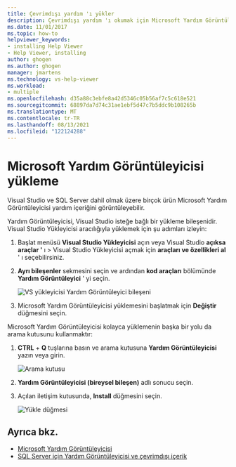 ```yaml
---
title: Çevrimdışı yardım 'ı yükler
description: Çevrimdışı yardım 'ı okumak için Microsoft Yardım Görüntüleyicisi nasıl yükleneceğini öğrenin. Visual Studio ve SQL Server gibi çeşitli ürünler yardım görüntüleyicisi 'ni kullanarak yardım içeriği sunmaya yardımcı olur.
ms.date: 11/01/2017
ms.topic: how-to
helpviewer_keywords:
- installing Help Viewer
- Help Viewer, installing
author: ghogen
ms.author: ghogen
manager: jmartens
ms.technology: vs-help-viewer
ms.workload:
- multiple
ms.openlocfilehash: d35a88c3ebfe8a42d5346c05b56af7c5c618e521
ms.sourcegitcommit: 68897da7d74c31ae1ebf5d47c7b5ddc9b108265b
ms.translationtype: MT
ms.contentlocale: tr-TR
ms.lasthandoff: 08/13/2021
ms.locfileid: "122124288"
---
```

# <a name="microsoft-help-viewer-installation"></a>Microsoft Yardım Görüntüleyicisi yükleme

Visual Studio ve SQL Server dahil olmak üzere birçok ürün Microsoft Yardım Görüntüleyicisi yardım içeriğini görüntüleyebilir.

Yardım Görüntüleyicisi, Visual Studio isteğe bağlı bir yükleme bileşenidir. Visual Studio Yükleyicisi aracılığıyla yüklemek için şu adımları izleyin:

1. Başlat menüsü **Visual Studio Yükleyicisi** açın veya Visual Studio **açıksa araçlar '** ı  >  Visual Studio Yükleyicisi açmak için **araçları ve özellikleri al** ' ı seçebilirsiniz.

1. **Ayrı bileşenler** sekmesini seçin ve ardından **kod araçları** bölümünde **Yardım Görüntüleyici** ' yi seçin.

   ![VS yükleyicisi Yardım Görüntüleyici bileşeni](media/installation/vs-installer.png)

1. Microsoft Yardım Görüntüleyicisi yüklemesini başlatmak için **Değiştir** düğmesini seçin.

Microsoft Yardım Görüntüleyicisi kolayca yüklemenin başka bir yolu da arama kutusunu kullanmaktır:

1. **CTRL** + **Q** tuşlarına basın ve arama kutusuna **Yardım Görüntüleyicisi** yazın veya girin.

   ![Arama kutusu](media/installation/quick-launch.png)

1. **Yardım Görüntüleyicisi (bireysel bileşen)** adlı sonucu seçin.

1. Açılan iletişim kutusunda, **Install** düğmesini seçin.

   ![Yükle düğmesi](media/installation/install.png)

## <a name="see-also"></a>Ayrıca bkz.

- [Microsoft Yardım Görüntüleyicisi](../help-viewer/overview.md)
- [SQL Server için Yardım Görüntüleyicisi ve çevrimdışı içerik](/sql/sql-server/sql-server-help-installation)